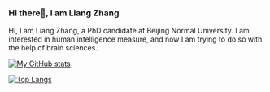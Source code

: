### Hi there👋, I am Liang Zhang

Hi, I am Liang Zhang, a PhD candidate at Beijing Normal University. I am interested in human intelligence measure, and now I am trying to do so with the help of brain sciences.

[![My GitHub stats](https://github-readme-stats.vercel.app/api?username=psychelzh&show_icons=true&hide_border=true&theme=onedark&count_private=true)](https://github.com/anuraghazra/github-readme-stats)

[![Top Langs](https://github-readme-stats.vercel.app/api/top-langs/?username=psychelzh)](https://github.com/anuraghazra/github-readme-stats)
